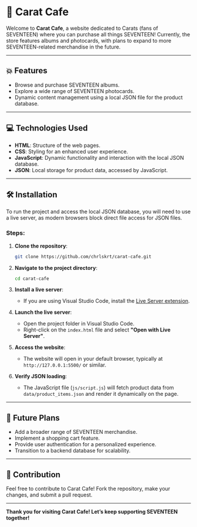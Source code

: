 # :gem: Carat Cafe

Welcome to **Carat Cafe**, a website dedicated to Carats (fans of SEVENTEEN) where you can purchase all things SEVENTEEN! Currently, the store features albums and photocards, with plans to expand to more SEVENTEEN-related merchandise in the future.

---

## :boom: Features
- Browse and purchase SEVENTEEN albums.
- Explore a wide range of SEVENTEEN photocards.
- Dynamic content management using a local JSON file for the product database.

---

## :computer: Technologies Used
- **HTML**: Structure of the web pages.
- **CSS**: Styling for an enhanced user experience.
- **JavaScript**: Dynamic functionality and interaction with the local JSON database.
- **JSON**: Local storage for product data, accessed by JavaScript.

---

## :hammer_and_wrench: Installation
To run the project and access the local JSON database, you will need to use a live server, as modern browsers block direct file access for JSON files.

### Steps:
1. **Clone the repository**:
   ```bash
   git clone https://github.com/chrlskrt/carat-cafe.git
   ```

2. **Navigate to the project directory**:
   ```bash
   cd carat-cafe
   ```

3. **Install a live server**:
   - If you are using Visual Studio Code, install the [Live Server extension](https://marketplace.visualstudio.com/items?itemName=ritwickdey.LiveServer).

4. **Launch the live server**:
   - Open the project folder in Visual Studio Code.
   - Right-click on the `index.html` file and select **"Open with Live Server"**.

5. **Access the website**:
   - The website will open in your default browser, typically at `http://127.0.0.1:5500/` or similar.

6. **Verify JSON loading**:
   - The JavaScript file (`js/script.js`) will fetch product data from `data/product_items.json` and render it dynamically on the page.

---

## :memo: Future Plans
- Add a broader range of SEVENTEEN merchandise.
- Implement a shopping cart feature.
- Provide user authentication for a personalized experience.
- Transition to a backend database for scalability.

---

## :paperclip: Contribution
Feel free to contribute to Carat Cafe! Fork the repository, make your changes, and submit a pull request.

---

**Thank you for visiting Carat Cafe! Let’s keep supporting SEVENTEEN together!**

